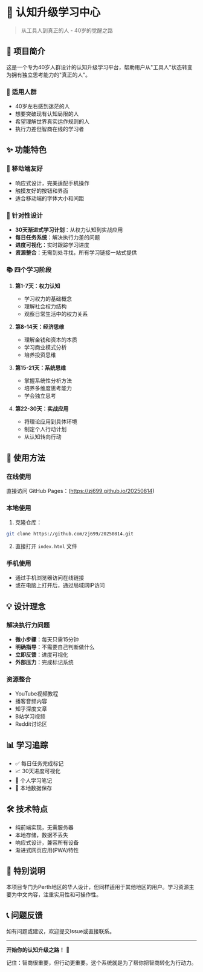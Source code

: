 # 🧠 认知升级学习中心

> 从工具人到真正的人 - 40岁的觉醒之路

## 📖 项目简介

这是一个专为40岁人群设计的认知升级学习平台，帮助用户从"工具人"状态转变为拥有独立思考能力的"真正的人"。

### 🎯 适用人群
- 40岁左右感到迷茫的人
- 想要突破现有认知局限的人
- 希望理解世界真实运作规则的人
- 执行力差但智商在线的学习者

## ✨ 功能特色

### 📱 移动端友好
- 响应式设计，完美适配手机操作
- 触摸友好的按钮和界面
- 适合移动端的字体大小和间距

### 🎯 针对性设计
- **30天渐进式学习计划**：从权力认知到实战应用
- **每日任务系统**：解决执行力差的问题
- **进度可视化**：实时跟踪学习进度
- **资源整合**：无需到处寻找，所有学习链接一站式提供

### 📚 四个学习阶段

1. **第1-7天：权力认知**
   - 学习权力的基础概念
   - 理解社会权力结构
   - 观察日常生活中的权力关系

2. **第8-14天：经济思维**
   - 理解金钱和资本的本质
   - 学习商业模式分析
   - 培养投资思维

3. **第15-21天：系统思维**
   - 掌握系统性分析方法
   - 培养多维度思考能力
   - 学会独立思考

4. **第22-30天：实战应用**
   - 将理论应用到具体环境
   - 制定个人行动计划
   - 从认知转向行动

## 🚀 使用方法

### 在线使用
直接访问 GitHub Pages：(https://zj699.github.io/20250814)

### 本地使用
1. 克隆仓库：
```bash
git clone https://github.com/zj699/20250814.git
```

2. 直接打开 `index.html` 文件

### 手机使用
- 通过手机浏览器访问在线链接
- 或在电脑上打开后，通过局域网IP访问

## 💡 设计理念

### 解决执行力问题
- **微小步骤**：每天只需15分钟
- **明确指导**：不需要自己判断做什么
- **立即反馈**：进度可视化
- **外部压力**：完成标记系统

### 资源整合
- YouTube视频教程
- 播客音频内容
- 知乎深度文章
- B站学习视频
- Reddit讨论区

## 📊 学习追踪

- ✅ 每日任务完成标记
- 📈 30天进度可视化
- 📝 个人学习笔记
- 💾 本地数据保存

## 🛠 技术特点

- 纯前端实现，无需服务器
- 本地存储，数据不丢失
- 响应式设计，兼容所有设备
- 渐进式网页应用(PWA)特性

## 🌟 特别说明

本项目专门为Perth地区的华人设计，但同样适用于其他地区的用户。学习资源主要为中文内容，注重实用性和可操作性。

## 📞 问题反馈

如有问题或建议，欢迎提交Issue或直接联系。

---

**开始你的认知升级之路！** 🚀

记住：智商很重要，但行动更重要。这个系统就是为了帮你把智商转化为行动力。
